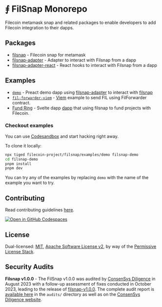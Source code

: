 # ⨎ FilSnap Monorepo

Filecoin metamask snap and related packages to enable developers to add Filecoin integration to their dapps.

## Packages

- [filsnap](https://github.com/filecoin-project/filsnap/tree/master/packages/snap) - Filecoin snap for metamask
- [filsnap-adapter](https://github.com/filecoin-project/filsnap/tree/master/packages/adapter) - Adapter to interact with Filsnap from a dapp
- [filsnap-adapter-react](https://github.com/filecoin-project/filsnap/tree/master/packages/adapter-react) - React hooks to interact with Filsnap from a dapp

## Examples

- [`demo`](https://github.com/filecoin-project/filsnap/tree/master/examples/demo) - Preact demo dapp using [filsnap-adapter](<[./packages/adapter](https://github.com/filecoin-project/filsnap/tree/master/packages/adapter)>) to interact with [filsnap](<[./packages/snap](https://github.com/filecoin-project/filsnap/tree/master/packages/snap)>)
- [`fil-forwarder-viem`](https://github.com/filecoin-project/filsnap/tree/master/examples/fil-forwarder-viem) - [Viem](https://viem.sh/) example to send FIL using FilForwarder contract.
- [Fund Ring](https://github.com/FundRing/fundring/tree/main/src/routes/filfund) - Svelte dapp [dapp](https://fundring.fission.app/) that using filsnap to fund projects with Filecoin.

### Checkout examples

You can use [Codesandbox](https://githubbox.com/filecoin-project/filsnap/tree/master/examples/demo) and start hacking right away.

To clone it locally:

```bash
npx tiged filecoin-project/filsnap/examples/demo filsnap-demo
cd filsnap-demo
pnpm install
pnpm dev
```

You can try any of the examples by replacing `demo` with the name of the example you want to try.

## Contributing

Read contributing guidelines [here](.github/CONTRIBUTING.md).

[![Open in GitHub Codespaces](https://github.com/codespaces/badge.svg)](https://codespaces.new/filecoin-project/filsnap)

## License

Dual-licensed: [MIT](./LICENSE-MIT), [Apache Software License v2](./LICENSE-APACHE), by way of the
[Permissive License Stack](https://protocol.ai/blog/announcing-the-permissive-license-stack/).

## Security Audits

**Filsnap v1.0.0** - The FilSnap v1.0.0 was audited by [ConsenSys Diligence](https://consensys.io/diligence/) in August 2023 with a follow-up assessment of fixes conducted in October 2023, leading to the release of [filsnap-v1.0.0](https://github.com/filecoin-project/filsnap/releases/tag/filsnap-v1.0.0). The complete audit report is [available here](./audits/filsnap-audit-2023-08.pdf) in the `audits/` directory as well as on the [ConsenSys Diligence website](https://consensys.io/diligence/audits/2023/08/metamask/partner-snaps-filsnap/).
